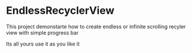 # EndlessRecyclerView
This project demonstarte how to create endless or infinite scrolling recyler view with simple progress bar

Its all yours use it as you like it
